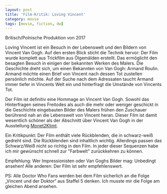 ```yaml
---
layout: post
title: 'Film-Kritik: Loving Vincent'
category: movie
tags: [movie, fiction, dw]
---
```


Britisch/Polnische Produktion von 2017

Loving Vincent ist ein Besuch in der Lebenswelt und den Bildern von Vincent Van Gogh. Auf den ersten Blick sticht die Technik hervor: Der Film wurde komplett aus Trickfilm aus Ölgemälden erstellt. Das ermöglicht den besagten Besuch in einigen der bekannten Werken des Malers. Die Geschichte dreht sich, um einen Bekannten von Van Gogh: Armand Roulin. Armand möchte einen Brief von Vincent nach dessen Tot zustellen persönlich möchte. Auf der Suche nach dem Adressaten taucht Armand immer tiefer in Vincents Welt ein und hinterfragt die Umstände von Vincents Tot.

Der Film ist definitiv eine Hommage an Vincent Van Gogh. Sowohl das Hinterfragen seines Freitodes als auch die mehr oder weniger geschickt in die Geschichte eingebauten Bilder des Malers frühen den Zuschauer berührend nah an die Lebenswelt von Vincent heran.  Dieser Film ist damit wesentlich schöner als der Abschnitt über Vincent Van Gogh in der Ausstellung [Monet2Klimt](https://monet2klimt.de/).

Ein Kritikpunkt: Der Film enthält viele Rückblenden, die in schwarz-weiß gedreht sind. Die Rückblenden sind inhaltlich wichtig. Allerdings passen das Schwarz/Weiß nicht so richtig in den Film. In jeder dieser Sequenzen habe ich mir gewünscht schnell zur "Farbwelt" zurückkehren zu können.

Empfehlung: Wer Impressionisten oder Van Goghs Bilder mag: Unbedingt ansehen! Alle anderen: Der Film ist sehr empfehlenswert.

PS: Alle Doctor Who Fans werden bei dem Film sicherlich an die Folge „Vincent und der Doktor“ aus Staffel 5 denken. Ich musste mir die Folge am gleichen Abend ansehen.
